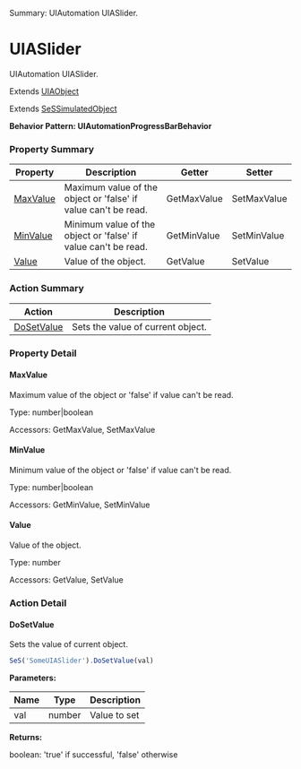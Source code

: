 Summary: UIAutomation UIASlider.

# UIASlider

UIAutomation UIASlider.
 
Extends [UIAObject](UIAObject.md)

Extends [SeSSimulatedObject](SeSSimulatedObject.md)





**Behavior Pattern: UIAutomationProgressBarBehavior**


<!-- ============================== property summary ========================== -->

  

### Property Summary

| **Property** | **Description** | **Getter** | **Setter** |
| ------------ | --------------- | ---------- | ---------- |
| [MaxValue](#maxvalue) | Maximum value of the object or 'false' if value can't be read. | GetMaxValue | SetMaxValue |
| [MinValue](#minvalue) | Minimum value of the object or 'false' if value can't be read. | GetMinValue | SetMinValue |
| [Value](#value) | Value of the object. | GetValue | SetValue |



  
<!-- ============================== action summary ========================== -->



### Action Summary

|  **Action** | **Description** | 
| ----------- | --------------- |
|  [DoSetValue](#dosetvalue) | Sets the value of current object. |




<!-- ============================== property detail ========================== -->
  
### Property Detail
    
<a name="MaxValue"></a>
#### MaxValue


Maximum value of the object or 'false' if value can't be read.

      
  
      
Type: number|boolean
      
      
Accessors: GetMaxValue, SetMaxValue
      
    
<a name="MinValue"></a>
#### MinValue


Minimum value of the object or 'false' if value can't be read.

      
  
      
Type: number|boolean
      
      
Accessors: GetMinValue, SetMinValue
      
    
<a name="Value"></a>
#### Value


Value of the object.

      
  
      
Type: number
      
      
Accessors: GetValue, SetValue
      
    
  
  
<!-- ============================== action detail ========================== -->
  
### Action Detail
    
<a name="DoSetValue"></a>    
#### DoSetValue

Sets the value of current object.

```javascript
SeS('SomeUIASlider').DoSetValue(val)
```


**Parameters:**

|  **Name** | **Type** | **Description** |
| ---------- | -------- | --------------- |
| val | number |  Value to set |




**Returns:**

boolean: 'true' if successful, 'false' otherwise



<a name="see.also.uiaslider.dosetvalue"></a>

  

